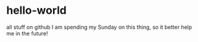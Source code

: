 # hello-world
all stuff on github
I am spending my Sunday on this thing, so it better help me in the future!
